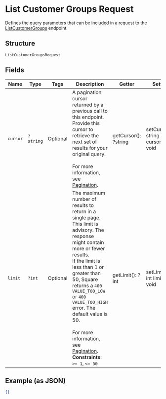 
# List Customer Groups Request

Defines the query parameters that can be included in a request to the
[ListCustomerGroups](../../doc/apis/customer-groups.md#list-customer-groups) endpoint.

## Structure

`ListCustomerGroupsRequest`

## Fields

| Name | Type | Tags | Description | Getter | Setter |
|  --- | --- | --- | --- | --- | --- |
| `cursor` | `?string` | Optional | A pagination cursor returned by a previous call to this endpoint.<br>Provide this cursor to retrieve the next set of results for your original query.<br><br>For more information, see [Pagination](../../https://developer.squareup.com/docs/build-basics/common-api-patterns/pagination). | getCursor(): ?string | setCursor(?string cursor): void |
| `limit` | `?int` | Optional | The maximum number of results to return in a single page. This limit is advisory. The response might contain more or fewer results.<br>If the limit is less than 1 or greater than 50, Square returns a `400 VALUE_TOO_LOW` or `400 VALUE_TOO_HIGH` error. The default value is 50.<br><br>For more information, see [Pagination](../../https://developer.squareup.com/docs/build-basics/common-api-patterns/pagination).<br>**Constraints**: `>= 1`, `<= 50` | getLimit(): ?int | setLimit(?int limit): void |

## Example (as JSON)

```json
{}
```


